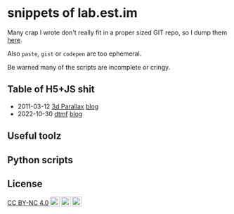 # snippets of lab.est.im

Many crap I wrote don't really fit in a proper sized GIT repo, so I dump them [here](https://github.com/est/snippets).

Also `paste`, `gist` or `codepen` are too ephemeral.

Be warned many of the scripts are incomplete or cringy.

## Table of H5+JS shit

- 2011-03-12 [3d Parallax](/3d_parallax_barrier) [blog](https://blog.est.im/archives/3762)
- 2022-10-30 [dtmf](/dtmf) [blog](https://blog.est.im/2022/stdout-10)

## Useful toolz


## Python scripts


## License

<a href="https://creativecommons.org/licenses/by-nc/4.0/" target="_blank" rel="license noopener noreferrer" style="display:inline-block;">CC BY-NC 4.0<img style="height:22px!important;margin-left:3px;vertical-align:text-bottom;" src="https://mirrors.creativecommons.org/presskit/icons/cc.svg"><img style="height:22px!important;margin-left:3px;vertical-align:text-bottom;" src="https://mirrors.creativecommons.org/presskit/icons/by.svg"><img style="height:22px!important;margin-left:3px;vertical-align:text-bottom;" src="https://mirrors.creativecommons.org/presskit/icons/nc.svg"></a>

